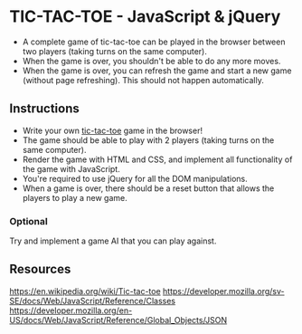 # TIC-TAC-TOE - JavaScript & jQuery 
* A complete game of tic-tac-toe can be played in the browser between two players (taking turns on the same computer).
* When the game is over, you shouldn't be able to do any more moves.
* When the game is over, you can refresh the game and start a new game (without page refreshing). This should not happen automatically.

## Instructions

* Write your own [tic-tac-toe](https://en.wikipedia.org/wiki/Tic-tac-toe) game in the browser!
* The game should be able to play with 2 players (taking turns on the same computer).
* Render the game with HTML and CSS, and implement all functionality of the game with JavaScript. 
* You're required to use jQuery for all the DOM manipulations.
* When a game is over, there should be a reset button that allows the players to play a new game.

### Optional

Try and implement a game AI that you can play against.

## Resources

https://en.wikipedia.org/wiki/Tic-tac-toe
https://developer.mozilla.org/sv-SE/docs/Web/JavaScript/Reference/Classes
https://developer.mozilla.org/en-US/docs/Web/JavaScript/Reference/Global_Objects/JSON
